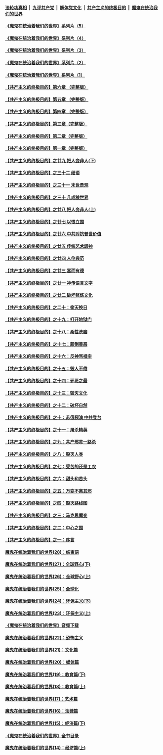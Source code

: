 ####  [法轮功真相](../../../../basic/blob/master/README.md?t=07260202) &nbsp;|&nbsp; [九评共产党](../../../../9ping.md/blob/master/README.md?t=07260202) &nbsp;|&nbsp; [解体党文化](../../../../jtdwh.md/blob/master/README.md?t=07260202)  &nbsp;|&nbsp; [共产主义的终极目的](../../../../gczydzjmd.md/blob/master/README.md?t=07260202) &nbsp;|&nbsp; [魔鬼在统治我们的世界](../../../../mgztzwmdsj.md/blob/master/README.md?t=07260202) 

#### [《魔鬼在统治着我们的世界》系列片（5）](../pages/nsc422/n12281419.md?t=07260202) 

#### [《魔鬼在统治着我们的世界》系列片（4）](../pages/nsc422/n12274024.md?t=07260202) 

#### [《魔鬼在统治着我们的世界》系列片（3）](../pages/nsc422/n12271322.md?t=07260202) 

#### [《魔鬼在统治着我们的世界》系列片（2）](../pages/nsc422/n12269049.md?t=07260202) 

#### [《魔鬼在统治着我们的世界》系列片（1）](../pages/nsc422/n12267575.md?t=07260202) 

#### [【共产主义的终极目的】第六章 （完整版）](../pages/nsc422/n11428913.md?t=07260202) 

#### [【共产主义的终极目的】第五章 （完整版）](../pages/nsc422/n11428912.md?t=07260202) 

#### [【共产主义的终极目的】第四章 （完整版）](../pages/nsc422/n11428907.md?t=07260202) 

#### [【共产主义的终极目的】第三章（完整版）](../pages/nsc422/n11428848.md?t=07260202) 

#### [【共产主义的终极目的】第二章（完整版）](../pages/nsc422/n11428831.md?t=07260202) 

#### [【共产主义的终极目的】第一章（完整版）](../pages/nsc422/n11417651.md?t=07260202) 

#### [【共产主义的终极目的】之廿九 把人变非人(下)](../pages/nsc422/n11344140.md?t=07260202) 

#### [【共产主义的终极目的】之三十二 结语](../pages/nsc422/n11360535.md?t=07260202) 

#### [【共产主义的终极目的】之三十一 末世景观](../pages/nsc422/n11351129.md?t=07260202) 

#### [【共产主义的终极目的】之三十 几成狼世界](../pages/nsc422/n11348280.md?t=07260202) 

#### [【共产主义的终极目的】之廿八 把人变非人(上)](../pages/nsc422/n11340492.md?t=07260202) 

#### [【共产主义的终极目的】之廿七 以恨立国](../pages/nsc422/n11336944.md?t=07260202) 

#### [【共产主义的终极目的】之廿六 中共对抗普世价值](../pages/nsc422/n11324785.md?t=07260202) 

#### [【共产主义的终极目的】之廿五 传统艺术颂神](../pages/nsc422/n11296396.md?t=07260202) 

#### [【共产主义的终极目的】之廿四 人伦典范](../pages/nsc422/n11296397.md?t=07260202) 

#### [【共产主义的终极目的】之廿三 富而有德](../pages/nsc422/n11283598.md?t=07260202) 

#### [【共产主义的终极目的】之廿一 神传语言文字](../pages/nsc422/n11263265.md?t=07260202) 

#### [【共产主义的终极目的】之廿二 破坏修炼文化](../pages/nsc422/n11245728.md?t=07260202) 

#### [【共产主义的终极目的】之二十：偷天换日](../pages/nsc422/n11238846.md?t=07260202) 

#### [【共产主义的终极目的】之十九：打开地狱门](../pages/nsc422/n11206376.md?t=07260202) 

#### [【共产主义的终极目的】之十八：柔性洗脑](../pages/nsc422/n11199994.md?t=07260202) 

#### [【共产主义的终极目的】之十七：颠倒善恶](../pages/nsc422/n11179782.md?t=07260202) 

#### [【共产主义的终极目的】之十六：反神骂祖宗](../pages/nsc422/n11166798.md?t=07260202) 

#### [【共产主义的终极目的】之十五：毁人不倦](../pages/nsc422/n11166792.md?t=07260202) 

#### [【共产主义的终极目的】之十四：邪恶之最](../pages/nsc422/n11150249.md?t=07260202) 

#### [【共产主义的终极目的】之十三：毁灭文化](../pages/nsc422/n11135227.md?t=07260202) 

#### [【共产主义的终极目的】之十二：破坏自然](../pages/nsc422/n11135214.md?t=07260202) 

#### [【共产主义的终极目的】之十：苏俄预演 中共登台](../pages/nsc422/n11118424.md?t=07260202) 

#### [【共产主义的终极目的】之十一：屠杀精英](../pages/nsc422/n11118442.md?t=07260202) 

#### [【共产主义的终极目的】之九：共产邪灵一路杀](../pages/nsc422/n11114139.md?t=07260202) 

#### [【共产主义的终极目的】之八：毁灭人类](../pages/nsc422/n11108503.md?t=07260202) 

#### [【共产主义的终极目的】之七：受苦的还是工农](../pages/nsc422/n11101809.md?t=07260202) 

#### [【共产主义的终极目的】之六：甜头和苦头](../pages/nsc422/n11096971.md?t=07260202) 

#### [【共产主义的终极目的】之五：万变不离其邪](../pages/nsc422/n11091285.md?t=07260202) 

#### [【共产主义的终极目的】之四：毁灭路线图](../pages/nsc422/n11086284.md?t=07260202) 

#### [【共产主义的终极目的】之三：马克思魔变](../pages/nsc422/n11061941.md?t=07260202) 

#### [【共产主义的终极目的】之二：中心之国](../pages/nsc422/n11047728.md?t=07260202) 

#### [【共产主义的终极目的】之一：序言](../pages/nsc422/n11086077.md?t=07260202) 

#### [魔鬼在统治着我们的世界(28)：结束语](../pages/nsc422/n10936246.md?t=07260202) 

#### [魔鬼在统治着我们的世界(27)：全球野心(下)](../pages/nsc422/n10928319.md?t=07260202) 

#### [魔鬼在统治着我们的世界(26)：全球野心(上)](../pages/nsc422/n10900318.md?t=07260202) 

#### [魔鬼在统治着我们的世界(25)：全球化](../pages/nsc422/n10788205.md?t=07260202) 

#### [魔鬼在统治着我们的世界(24)：环保主义(下)](../pages/nsc422/n10695307.md?t=07260202) 

#### [魔鬼在统治着我们的世界(23)：环保主义(上)](../pages/nsc422/n10688613.md?t=07260202) 

#### [《魔鬼在统治着我们的世界》音频下载](../pages/nsc422/n10635553.md?t=07260202) 

#### [魔鬼在统治着我们的世界(22)：恐怖主义](../pages/nsc422/n10614727.md?t=07260202) 

#### [魔鬼在统治着我们的世界(21)：文化篇](../pages/nsc422/n10597706.md?t=07260202) 

#### [魔鬼在统治着我们的世界(20)：媒体篇](../pages/nsc422/n10586579.md?t=07260202) 

#### [魔鬼在统治着我们的世界(19)：教育篇(下)](../pages/nsc422/n10564808.md?t=07260202) 

#### [魔鬼在统治着我们的世界(18)：教育篇(上)](../pages/nsc422/n10526970.md?t=07260202) 

#### [魔鬼在统治着我们的世界(17)：艺术篇](../pages/nsc422/n10499093.md?t=07260202) 

#### [魔鬼在统治着我们的世界(16)：法律篇](../pages/nsc422/n10485969.md?t=07260202) 

#### [魔鬼在统治着我们的世界(15)：经济篇(下)](../pages/nsc422/n10469975.md?t=07260202) 

#### [《魔鬼在统治着我们的世界》全书目录](../pages/nsc422/n10464261.md?t=07260202) 

#### [魔鬼在统治着我们的世界(14)：经济篇(上)](../pages/nsc422/n10457370.md?t=07260202) 

